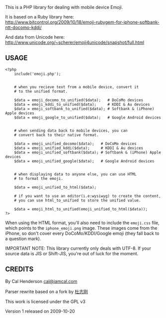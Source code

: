 This is a PHP library for dealing with mobile device Emoji.

It is based on a Ruby library here:<br>
<a href="http://www.bitcontrol.org/2009/10/18/emoji-rubygem-for-iphone-softbank-ntt-docomo-kddi/">http://www.bitcontrol.org/2009/10/18/emoji-rubygem-for-iphone-softbank-ntt-docomo-kddi/</a>

And data from Unicode here:<br>
<a href="http://www.unicode.org/~scherer/emoji4unicode/snapshot/full.html">http://www.unicode.org/~scherer/emoji4unicode/snapshot/full.html</a>


USAGE
-----

    <?php
        include('emoji.php');


        # when you recieve text from a mobile device, convert it
        # to the unified format.

        $data = emoji_docomo_to_unified($data);   # DoCoMo devices
        $data = emoji_kddi_to_unified($data);     # KDDI & Au devices
        $data = emoji_softbank_to_unified($data); # Softbank & (iPhone) Apple devices
        $data = emoji_google_to_unified($data);   # Google Android devices


        # when sending data back to mobile devices, you can
        # convert back to their native format.

        $data = emoji_unified_docomo($data);   # DoCoMo devices
        $data = emoji_unified_kddi($data);     # KDDI & Au devices
        $data = emoji_unified_softbank($data); # Softbank & (iPhone) Apple devices
        $data = emoji_unified_google($data);   # Google Android devices


        # when displaying data to anyone else, you can use HTML
        # to format the emoji.

        $data = emoji_unified_to_html($data);

        # if you want to use an editor(i.e:wysiwyg) to create the content, 
        # you can use html_to_unified to store the unified value.

        $data = emoji_html_to_unified(emoji_unified_to_html($data));
    ?>

When using the HTML format, you'll also need to include the <code>emoji.css</code> file, which points 
to the <code>iphone_emoji.png</code> image. These images come from the iPhone, so don't cover every
DoCoMo/KDDI/Google emoji (they fall back to a question mark).

IMPORTANT NOTE: This library currently only deals with UTF-8. If your source data is JIS
or Shift-JIS, you're out of luck for the moment.


CREDITS
-------

By Cal Henderson <cal@iamcal.com>

Parser rewrite based on a fork by <a href="https://github.com/dulao5">&#26460;&#24535;&#21018;</a>

This work is licensed under the GPL v3

Version 1 released on 2009-10-20
